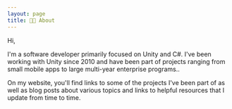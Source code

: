 ```yaml
---
layout: page
title: 👨‍💻 About
---
```


Hi,

I'm a software developer primarily focused on Unity and C#. I've been working with Unity since 2010 and have been part of projects ranging from small mobile apps to large multi-year enterprise programs.. 

On my website, you'll find links to some of the projects I've been part of as well as blog posts about various topics and links to helpful resources that I update from time to time.

